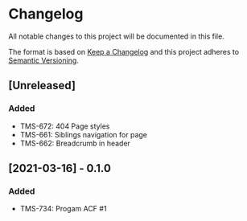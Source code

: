 # Changelog

All notable changes to this project will be documented in this file.

The format is based on [Keep a Changelog](http://keepachangelog.com/en/1.0.0/)
and this project adheres to [Semantic Versioning](http://semver.org/spec/v2.0.0.html).

## [Unreleased]

### Added

- TMS-672: 404 Page styles
- TMS-661: Siblings navigation for page
- TMS-662: Breadcrumb in header

## [2021-03-16] - 0.1.0

### Added

- TMS-734: Progam ACF #1
